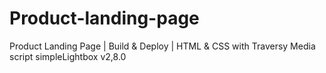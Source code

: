# Product-landing-page
 Product Landing Page | Build & Deploy | HTML & CSS with Traversy Media
script simpleLightbox v2,8.0

